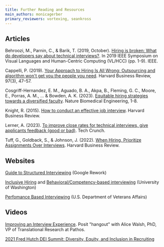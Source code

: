 ```yaml
---
title: Further Reading and Resources
main_authors: monicagerber
primary_reviewers: vortexing, seankross
---
```


## Articles

Behroozi, M., Parnin, C., & Barik, T. (2019, October). [Hiring is broken: What do developers say about technical interviews?](https://www.microsoft.com/en-us/research/uploads/prod/2020/03/PID6037883.pdf). In 2019 IEEE Symposium on Visual Languages and Human-Centric Computing (VL/HCC) (pp. 1-9). IEEE.

Cappelli, P. (2019). [Your Approach to Hiring Is All Wrong: Outsourcing and algorithm won't get you the people you need](https://hbr.org/2019/05/your-approach-to-hiring-is-all-wrong). Harvard Business Review, 97(3), 47–57.

Cosgriff-Hernandez, E. M., Aguado, B. A., Akpa, B., Fleming, G. C., Moore, E., Porras, A. M., ... & Bowden, A. K. (2023). [Equitable hiring strategies towards a diversified faculty](https://www.nature.com/articles/s41551-023-01076-4). Nature Biomedical Engineering, 1-8.

Knight, R. (2015). [How to conduct an effective job interview](https://hbr.org/2015/01/how-to-conduct-an-effective-job-interview). Harvard Business Review.

Lerner, A. (2023). [To improve close rates for technical interviews, give applicants feedback (good or bad)](https://techcrunch.com/2023/02/06/to-improve-close-rates-for-technical-interviews-give-applicants-feedback-good-or-bad/?guccounter=1). Tech Crunch. 

Tuff, G., Goldback, S., & Johnson, J. (2022). [When Hiring, Prioritize Assignments Over Interviews](https://hbr.org/2022/09/when-hiring-prioritize-assignments-over-interviews). Harvard Business Review.

## Websites

[Guide to Structured Interviewing](https://rework.withgoogle.com/guides/hiring-use-structured-interviewing/steps/introduction/) (Google Rework)

[Inclusive Hiring](https://hr.uw.edu/diversity/hiring/) and [Behavioral/Competency-based interviewing](https://hr.uw.edu/talent/hiring-process/interviewing/behavioral-competency-based-interviewing/) (University of Washington)

[Perfomance Based Interviewing](https://www.va.gov/pbi/questions.asp) (U.S. Department of Veterans Affairs)


## Videos 

[Improving an Interview Experience](https://posit.co/data-science-hangout/42-alice-walsh/). Posit "hangout" with Alice Walsh, PhD, VP of Translational Research at Pathos.

[2021 Fred Hutch DEI Summit: Diversity, Equity, and Inclusion in Recruiting](https://www.youtube.com/watch?v=2uAdGzF2_g8)